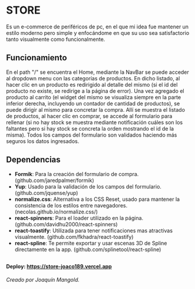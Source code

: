 # STORE

Es un e-commerce de periféricos de pc, en el que mi idea fue mantener un estilo moderno pero simple y enfocándome en que su uso sea satisfactorio tanto visualmente como funcionalmente.

## Funcionamiento

En el path "/" se encuentra el Home, mediante la NavBar se puede acceder al dropdown menu con las categorías de productos. En dicho listado, al hacer clic en un producto es redirigido al detalle del mismo (si el id del producto no existe, se redirige a la página de error). Una vez agregado el producto al carrito (el widget del mismo se visualiza siempre en la parte inferior derecha, incluyendo un contador de cantidad de productos), se puede dirigir al mismo para concretar la compra. Allí se muestra el listado de productos, al hacer clic en comprar, se accede al formulario para rellenar (si no hay stock se muestra mediante notificación cuáles son los faltantes pero si hay stock se concreta la orden mostrando el id de la misma). Todos los campos del formulario son validados haciendo más seguros los datos ingresados.

## Dependencias

 - **Formik**: Para la creación del formulario de compra. (github.com/jaredpalmer/formik)
 - **Yup**: Usado para la validación de los campos del formulario. (github.com/jquense/yup)
 - **normalize.css**: Alternativa a los CSS Reset, usado para mantener la consistencia de los estilos entre navegadores. (necolas.github.io/normalize.css/)
 - **react-spinners**: Para el loader utilizado en la página. (github.com/davidhu2000/react-spinners)
 - **react-toastify**: Utilizada para tener notificaciones mas atractivas visualmente. (github.com/fkhadra/react-toastify)
 - **react-spline**: Te permite exportar y usar escenas 3D de Spline directamente en la app. (github.com/splinetool/react-spline)
 
 ##

#### Deploy: https://store-joaco189.vercel.app

*Creado por Joaquín Mangold.*